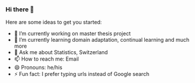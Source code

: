 ### Hi there 👋

Here are some ideas to get you started:

- 🔭 I’m currently working on master thesis project
- 🌱 I’m currently learning domain adaptation, continual learning and much more
- 💬 Ask me about Statistics, Switzerland
- 📫 How to reach me: Email
- 😄 Pronouns: he/his
- ⚡ Fun fact: I prefer typing urls instead of Google search
